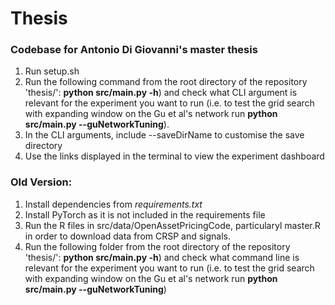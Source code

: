 # Thesis
### Codebase for Antonio Di Giovanni's master thesis

1. Run setup.sh
2. Run the following command from the root directory of the repository 'thesis/': **python src/main.py -h**) and check what CLI argument is relevant for the experiment you want to run (i.e. to test the grid search with expanding window on the Gu et al's network run **python src/main.py --guNetworkTuning**).
3. In the CLI arguments, include --saveDirName <dirName> to customise the save directory
4. Use the links displayed in the terminal to view the experiment dashboard 



### Old Version:
1. Install dependencies from *requirements.txt*
2. Install PyTorch as it is not included in the requirements file
3. Run the R files in src/data/OpenAssetPricingCode, particularyl master.R in order to download data from CRSP and signals.
4. Run the following folder from the root directory of the repository 'thesis/': **python src/main.py -h**) and check what command line is relevant for the experiment you want to run (i.e. to test the grid search with expanding window on the Gu et al's network run **python src/main.py --guNetworkTuning**)
